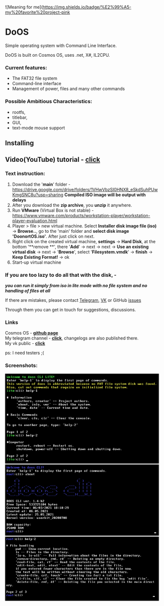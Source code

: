 ![Meaning for me](https://img.shields.io/badge/%E2%99%A5-my%20favorite%20project-pink
# DoOS
Simple operating system with Command Line Interface.

DoOS is built on Cosmos OS, uses .net, X#, IL2CPU.

### Current features:

- The FAT32 file system  
- Command-line interface  
- Management of power, files and many other commands

### Possible Ambitious Characteristics:
- rootfs,
- titlebar,
- GUI,
- text-mode mouse support
## Installing

## Video(YouTube) tutorial - [click](https://www.youtube.com/watch?v=4T_pHdSNYVs)  
### Text instruction:
1) Download the '**main**' folder - https://drive.google.com/drive/folders/1VHwVbzSI0HNX8_eSkdSuhPUwKmgSNC8u?usp=sharing **Compiled ISO image will be output with delays**
2) After you download the **zip archive**, you **unzip** it anywhere.
3) Run **VMware** (Virtual Box is not stable) - https://www.vmware.com/products/workstation-player/workstation-player-evaluation.html
4) Player > file > new virtual machine. Select **Installer disk image file (iso)** -> **Browse..**, go to the 'main' folder and **select disk image 'DoonortOS.iso'**. After just click on next.
5) Right click on the created virtual machine, **settings** -> **Hard Disk**, at the bottom '**remove **', there '**Add**' -> next -> next -> **Use an existing virtual disk** -> next -> '**Browse**', select '**Filesystem.vmdk**' -> **finish** -> **Keep Existing Format!** -> ok
6) Start-up virtual machine

### If you are too lazy to do all that with the disk, -
 ***you can run it simply from iso in lite mode with no file system and no handling of files at all***  

  
  If there are mistakes, please contact [Telegram](https://t.me/doonxrt), [VK](https://vk.com/shirakibaka)
or GitHub [issues](https://github.com/Doonort3/DooOS/issues)

Through them you can get in touch for suggestions, discussions.  

### Links
Cosmos OS - [**github page**](https://github.com/CosmosOS/Cosmos)  
My telegram channel - [**click**](https://t.me/Doonort_ch), changelogs are also published there.  
My vk public - [**click**](https://vk.com/doodeb)  

ps: I need testers ;(  

### Screenshots:
![lite](https://github.com/Doonort3/DoOS/blob/master/Screenshots/screen1.png)
![full version](https://github.com/Doonort3/DoOS/blob/master/Screenshots/screen2.png)
![file commands](https://github.com/Doonort3/DoOS/blob/master/Screenshots/screen3.png)
